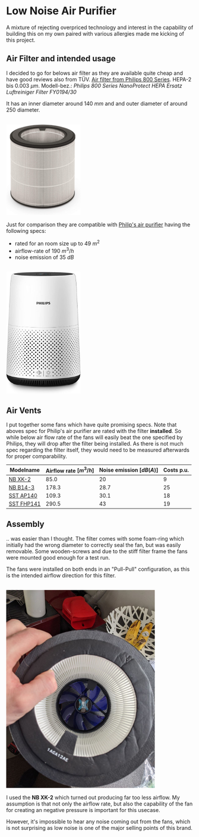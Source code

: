 # Low Noise Air Purifier

A mixture of rejecting overpriced technology and interest in the capability of building this on my own paired with various allergies made me kicking of this project.

## Air Filter and intended usage

I decided to go for belows air filter as they are available quite cheap and have good reviews also from TÜV.
[Air filter from Philips 800 Series](https://www.amazon.de/Philips-NanoProtect-replacement-FY0194-30/dp/B07W7YYNFX). HEPA-2 bis $0.003~\mu m$. Modell-bez.: *Philips 800 Series NanoProtect HEPA Ersatz Luftreiniger Filter FY0194/30*

It has an inner diameter around $140~mm$ and and outer diameter of around $250$ diameter.

<br><img src="notes/2021-02-26-19-52-58.png" width="200">

Just for comparison they are compatible with [Philip's air purifier](https://www.amazon.de/Philips-AC0820-10-Luftreiniger-Allergiker/dp/B07WBYD5NT) having the following specs:
- rated for an room size up to $49~m^2$
- airflow-rate of $190~m^3/h$
- noise emission of $35~dB$

<br><img src="notes/2021-02-26-19-53-31.png" width="200">

## Air Vents

I put together some fans which have quite promising specs. Note that aboves spec for Philip's air purifier are rated with the filter **installed**.
So while below air flow rate of the fans will easily beat the one specified by Philips, they will drop after the filter being installed. As there is not much spec regarding the filter itself, they would need to be measured afterwards for proper comparability.

| Modelname | Airflow rate $[m^3/h]$ | Noise emission $[dB(A)]$ | Costs p.u. |
|---|---|---|---|
| [NB XK-2](https://www.blacknoise.com/site/de/produkte/noiseblocker-it-luefter/nb-blacksilentfan-series/140x140x25mm.php)| 85.0 | 20 | 9 |
| [NB B14-3](https://www.blacknoise.com/site/de/produkte/noiseblocker-it-luefter/nb-eloop-series/140x140x29mm.php)| 178.3 | 28.7 | 25 |
| [SST AP140](https://www.silverstonetek.com/product.php?pid=947&bno=54&tb=101&area=en)| 109.3 | 30.1 | 18 |
| [SST FHP141](https://www.silverstonetek.com/product.php?pid=366&bno=54&tb=101&area=en)| 290.5 | 43 | 19 |

## Assembly

.. was easier than I thought. The filter comes with some foam-ring which initially had the wrong diameter to correctly seal the fan, but was easily removable. Some wooden-screws and due to the stiff filter frame the fans were mounted good enough for a test run.

The fans were installed on both ends in an "Pull-Pull" configuration, as this is the intended airflow direction for this filter.

<br><img src="notes/2021-02-26-20-06-50.png" width="400">

I used the **NB XK-2** which turned out producing far too less airflow. My assumption is that not only the airflow rate, but also the capability of the fan for creating an negative pressure is important for this usecase.

However, it's impossible to hear any noise coming out from the fans, which is not surprising as low noise is one of the major selling points of this brand.

